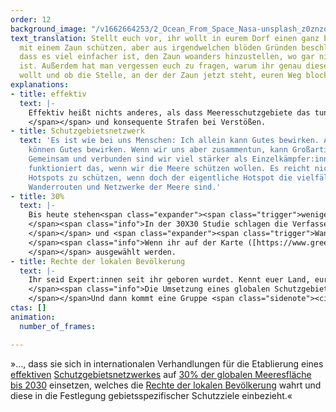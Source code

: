 ```yaml
---
order: 12
background_image: "/v1662664253/2_Ocean_From_Space_Nasa-unsplash_z0znzq_f7vio7.jpg"
text_translation: Stellt euch vor, ihr wollt in eurem Dorf einen ganz besonderen Apfelbaum
  mit einem Zaun schützen, aber aus irgendwelchen blöden Gründen beschließt das Bauamt,
  dass es viel einfacher ist, den Zaun woanders hinzustellen, wo gar nichts zu schützen
  ist. Außerdem hat man vergessen euch zu fragen, warum ihr genau diesen Baum schützen
  wollt und ob die Stelle, an der der Zaun jetzt steht, euren Weg blockiert.
explanations:
- title: effektiv
  text: |-
    Effektiv heißt nichts anderes, als dass Meeresschutzgebiete das tun können, was sie sollen: Meereslebewesen einen Rückzugsort schaffen, an dem sie sich wirklich erholen können. Dazu braucht es dreierlei: eine <span class="expander"><span class="trigger">ganzheitliche Gebietsplanung </span><span class="info">Zwei Beispiele: 1. Ein Schutzgebiet sollte groß genug sein, um wirksam zu schützen. 2. Zwischen Schutzgebieten müssen Wanderkorridore eingerichtet werden. </span></span>, <span class="expander"><span class="trigger">strikte Kontrollen </span><span class="info">sodass z. B. illegaler Fischerei nicht Tor und Tür offengelassen werden
    </span></span> und konsequente Strafen bei Verstößen.
- title: Schutzgebietsnetzwerk
  text: 'Es ist wie bei uns Menschen: Ich allein kann Gutes bewirken. Auch andere
    können Gutes bewirken. Wenn wir uns aber zusammentun, kann Großartiges entstehen.
    Gemeinsam und verbunden sind wir viel stärker als Einzelkämpfer:innen. Genauso
    funktioniert das, wenn wir die Meere schützen wollen. Es reicht nicht, spezifische
    Hotspots zu schützen, wenn doch der eigentliche Hotspot die vielfältigen Verbindungen,
    Wanderrouten und Netzwerke der Meere sind.'
- title: 30%
  text: |-
    Bis heute stehen<span class="expander"><span class="trigger">weniger als 3 % aller Meere unter Schutz. </span><span class="info">Wenn man das überhaupt Schutz nennen kann.</span></span> Umweltverbände fordern deswegen <span class="sidenote"><cite class="icon-link_external"><a href="https://www.greenpeaceoceanblueprint.org/de/" target="_blank" rel="noopener">Interaktive Weltkarte von Greenpeace zum 30X30-Szenario</a></cite><span style="font-style:italic;">Thirty by Thirty</span></span>: das heißt, dass bis 2030 nicht nur <span class="sidenote"><cite class="icon-link_external"><a href="https://www.greenpeaceoceanblueprint.org/pdfDocs/Greenpeace_30x30_Blueprint_Report_web.pdf" target="_blank" rel="noopener">Studie: “30X30 A Blueprint For Ocean Protection: How we can protect 30 % of our oceans by 2030” der University of Oxford, University of York und Greenpeace</a></cite><span>30 %</span></span> aller Meere unter einen wirksamen Schutz gestellt, sondern dafür auch die <span class="expander"><span class="trigger">richtigen Gebiete
    </span><span class="info">In der 30X30 Studie schlagen die Verfasser:innen vor, Key Biodiversity Areas (KBAs) ([https://www.iucn.org/crossroads-blog/202108/we-need-protect-and-conserve-30-planet-it-has-be-right-30](https://www.iucn.org/crossroads-blog/202108/we-need-protect-and-conserve-30-planet-it-has-be-right-30 "https://www.iucn.org/crossroads-blog/202108/we-need-protect-and-conserve-30-planet-it-has-be-right-30")) - also Gebiete mit besonders großer oder außergewöhnlicher Biodiversität - in den Fokus zu stellen, wenn es um die Festlegung der zu schützenden 30 % geht.
    </span></span> und <span class="expander"><span class="trigger">Wanderkorridore
    </span><span class="info">Wenn ihr auf der Karte ([https://www.greenpeaceoceanblueprint.org/de/](https://www.greenpeaceoceanblueprint.org/de/ "https://www.greenpeaceoceanblueprint.org/de/")) das 30 % Szenario anklickt, werden euch nicht 30, sondern 41,8 % geschützte Fläche angezeigt. Das liegt daran, dass hier wirklich alle Faktoren (conservation features) einbezogen werden, die zur Erhaltung der dort vorkommenden Arten beitragen; einschließlich Wanderkorridore. Denn wie soll ein Tier vor menschlichem Eingreifen geschützt sein, wenn der Weg zwischen seinen Lebensräumen nicht geschützt ist?
    </span></span> ausgewählt werden.
- title: Rechte der lokalen Bevölkerung
  text: |-
    Ihr seid Expert:innen seit ihr geboren wurdet. Kennt euer Land, eure Küste, euer Meer in- und auswendig. Lebt mit und von der Natur. <span class="expander"><span class="trigger">Wisst, was es braucht, damit euer Zuhause in Zukunft so lebendig sein kann, wie es in eurer Kindheit war.
    </span><span class="info">Die Umsetzung eines globalen Schutzgebietsnetzwerks kann nur gelingen, wenn lokale Bevölkerungsgruppen teilhaben und mitbestimmen dürfen.
    </span></span>Und dann kommt eine Gruppe <span class="sidenote"><cite class="icon-image"><a href="IMG_URL_HIER" target="_blank" rel="noopener">Cis-Menschen sind Menschen, die sich mit dem in ihrem Geburtsregister eingetragenen Geschlecht identifizieren. Wir haben den Cis-Zusatz eingefügt, weil er daran erinnert, dass seit Jahrhunderten die gleichen Menschen machthabend sind und sich nichts verändern wird, wenn sie es bleiben.</a></cite> <span>weißer Cis-Menschen</span></span>} daher, die sich Politiker:innen nennen und im Concrete Jungle aufgewachsen sind, und entscheidet darüber wie eure Heimat gemanagt wird.
ctas: []
animation:
  number_of_frames: 

---
```

»…, dass sie sich in internationalen Verhandlungen für die Etablierung eines [effektiven](# "effektiv") [Schutzgebietsnetzwerkes](# "Schutzgebietsnetzwerk") auf [30% der globalen Meeresfläche bis 2030](# "30%") einsetzen, welches die [Rechte der lokalen Bevölkerung](# "Rechte") wahrt und diese in die Festlegung gebietsspezifischer Schutzziele einbezieht.«